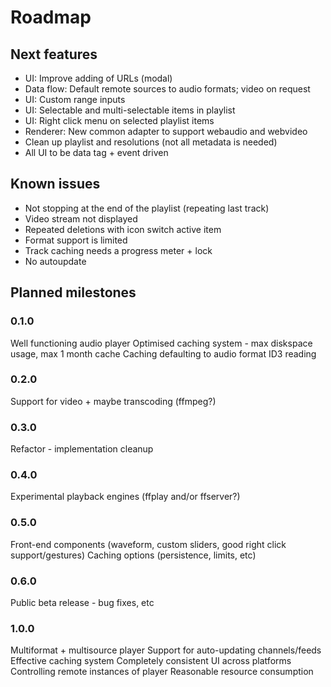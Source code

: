 # Roadmap

## Next features
* UI: Improve adding of URLs (modal)
* Data flow: Default remote sources to audio formats; video on request
* UI: Custom range inputs
* UI: Selectable and multi-selectable items in playlist
* UI: Right click menu on selected playlist items
* Renderer: New common adapter to support webaudio and webvideo
* Clean up playlist and resolutions (not all metadata is needed)
* All UI to be data tag + event driven


## Known issues
* Not stopping at the end of the playlist (repeating last track)
* Video stream not displayed
* Repeated deletions with icon switch active item
* Format support is limited
* Track caching needs a progress meter + lock
* No autoupdate


## Planned milestones

### 0.1.0
Well functioning audio player
Optimised caching system - max diskspace usage, max 1 month cache
Caching defaulting to audio format
ID3 reading


### 0.2.0
Support for video + maybe transcoding (ffmpeg?)


### 0.3.0
Refactor - implementation cleanup


### 0.4.0
Experimental playback engines (ffplay and/or ffserver?)


### 0.5.0
Front-end components (waveform, custom sliders, good right click support/gestures)
Caching options (persistence, limits, etc)


### 0.6.0
Public beta release - bug fixes, etc


### 1.0.0
Multiformat + multisource player
Support for auto-updating channels/feeds
Effective caching system
Completely consistent UI across platforms
Controlling remote instances of player
Reasonable resource consumption
